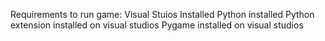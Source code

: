 Requirements to run game:
Visual Stuios Installed
Python installed
Python extension installed on visual studios
Pygame installed on visual studios
